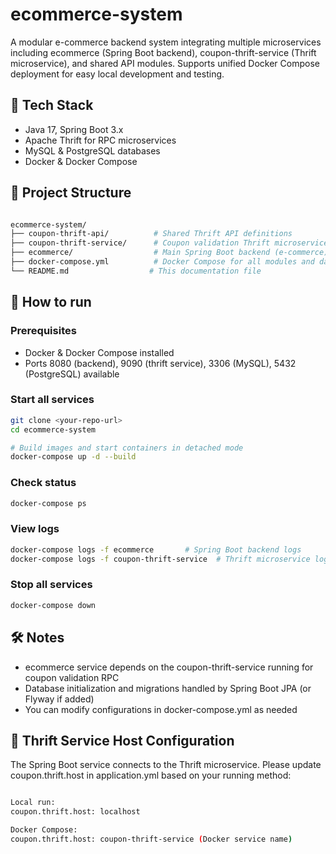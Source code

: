 # ecommerce-system
A modular e-commerce backend system integrating multiple microservices including ecommerce (Spring Boot backend), coupon-thrift-service (Thrift microservice), and shared API modules.
Supports unified Docker Compose deployment for easy local development and testing.

## 🔧 Tech Stack
- Java 17, Spring Boot 3.x
- Apache Thrift for RPC microservices
- MySQL & PostgreSQL databases
- Docker & Docker Compose

## 📁 Project Structure
```bash

ecommerce-system/
├── coupon-thrift-api/          # Shared Thrift API definitions
├── coupon-thrift-service/      # Coupon validation Thrift microservice
├── ecommerce/                  # Main Spring Boot backend (e-commerce)
├── docker-compose.yml          # Docker Compose for all modules and databases
└── README.md                  # This documentation file

```

## 🚀 How to run
### Prerequisites
- Docker & Docker Compose installed
- Ports 8080 (backend), 9090 (thrift service), 3306 (MySQL), 5432 (PostgreSQL) available

### Start all services
```bash
git clone <your-repo-url>
cd ecommerce-system

# Build images and start containers in detached mode
docker-compose up -d --build

```
### Check status
```bash
docker-compose ps
```

### View logs
```bash
docker-compose logs -f ecommerce       # Spring Boot backend logs
docker-compose logs -f coupon-thrift-service  # Thrift microservice logs
```

### Stop all services
```bash
docker-compose down
```

## 🛠 Notes
- ecommerce service depends on the coupon-thrift-service running for coupon validation RPC
- Database initialization and migrations handled by Spring Boot JPA (or Flyway if added)
- You can modify configurations in docker-compose.yml as needed

## 🔄 Thrift Service Host Configuration
The Spring Boot service connects to the Thrift microservice.
Please update coupon.thrift.host in application.yml based on your running method:
```bash

Local run:
coupon.thrift.host: localhost

Docker Compose:
coupon.thrift.host: coupon-thrift-service (Docker service name)

```


